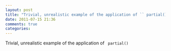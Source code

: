 ```yaml
---
layout: post
title: "Trivial, unrealistic example of the application of `` partial()``"
date: 2011-07-15 21:36
comments: true
categories: 
---
```


Trivial, unrealistic example of the application of `` partial()``



